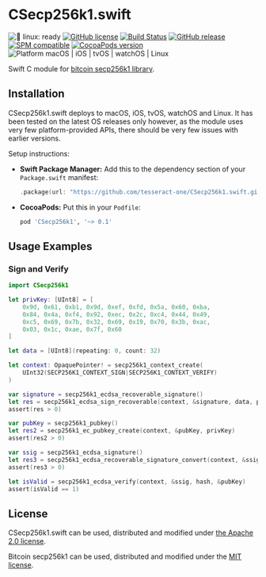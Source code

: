 # CSecp256k1.swift

![🐧 linux: ready](https://img.shields.io/badge/%F0%9F%90%A7%20linux-ready-red.svg)
[![GitHub license](https://img.shields.io/badge/license-Apache%202.0-lightgrey.svg)](LICENSE)
[![Build Status](https://github.com/tesseract-one/CSecp256k1.swift/workflows/Build%20&%20Tests/badge.svg?branch=main)](https://github.com/tesseract-one/CSecp256k1.swift/actions/workflows/build.yml?query=branch%3Amain)
[![GitHub release](https://img.shields.io/github/release/tesseract-one/CSecp256k1.swift.svg)](https://github.com/tesseract-one/CSecp256k1.swift/releases)
[![SPM compatible](https://img.shields.io/badge/SwiftPM-Compatible-brightgreen.svg)](https://swift.org/package-manager/)
[![CocoaPods version](https://img.shields.io/cocoapods/v/CSecp256k1.swift.svg)](https://cocoapods.org/pods/CSecp256k1)
![Platform macOS | iOS | tvOS | watchOS | Linux](https://img.shields.io/badge/platform-Linux%20%7C%20macOS%20%7C%20iOS%20%7C%20tvOS%20%7C%20watchOS-orange.svg)

Swift C module for [bitcoin secp256k1 library](https://github.com/bitcoin-core/secp256k1).

## Installation

CSecp256k1.swift deploys to macOS, iOS, tvOS, watchOS and Linux. It has been tested on the latest OS releases only however, as the module uses very few platform-provided APIs, there should be very few issues with earlier versions.

Setup instructions:

- **Swift Package Manager:**
  Add this to the dependency section of your `Package.swift` manifest:

    ```Swift
    .package(url: "https://github.com/tesseract-one/CSecp256k1.swift.git", from: "0.1.0")
    ```

- **CocoaPods:** Put this in your `Podfile`:

    ```Ruby
    pod 'CSecp256k1', '~> 0.1'
    ```

## Usage Examples

### Sign and Verify
```Swift
import CSecp256k1

let privKey: [UInt8] = [
    0x9d, 0x61, 0xb1, 0x9d, 0xef, 0xfd, 0x5a, 0x60, 0xba,
    0x84, 0x4a, 0xf4, 0x92, 0xec, 0x2c, 0xc4, 0x44, 0x49,
    0xc5, 0x69, 0x7b, 0x32, 0x69, 0x19, 0x70, 0x3b, 0xac,
    0x03, 0x1c, 0xae, 0x7f, 0x60
]

let data = [UInt8](repeating: 0, count: 32)

let context: OpaquePointer! = secp256k1_context_create(
    UInt32(SECP256K1_CONTEXT_SIGN|SECP256K1_CONTEXT_VERIFY)
)

var signature = secp256k1_ecdsa_recoverable_signature()
let res = secp256k1_ecdsa_sign_recoverable(context, &signature, data, privKey, nil, nil)
assert(res > 0)

var pubKey = secp256k1_pubkey()
let res2 = secp256k1_ec_pubkey_create(context, &pubKey, privKey)
assert(res2 > 0)

var ssig = secp256k1_ecdsa_signature()
let res3 = secp256k1_ecdsa_recoverable_signature_convert(context, &ssig, &signature)
assert(res3 > 0)

let isValid = secp256k1_ecdsa_verify(context, &ssig, hash, &pubKey)
assert(isValid == 1)
```

## License

CSecp256k1.swift can be used, distributed and modified under [the Apache 2.0 license](LICENSE).

Bitcoin secp256k1 can be used, distributed and modified under the [MIT license](https://github.com/bitcoin-core/secp256k1/blob/master/COPYING). 
